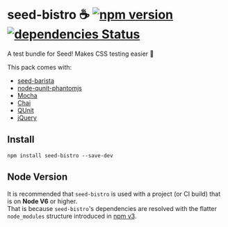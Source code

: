 # seed-bistro ☕️ [![npm version](https://badge.fury.io/js/seed-bistro.svg)](https://badge.fury.io/js/seed-bistro) [![dependencies Status](https://david-dm.org/helpscout/seed-bistro/status.svg)](https://david-dm.org/helpscout/seed-bistro)

A test bundle for Seed! Makes CSS testing easier 🎉

This pack comes with:
* [seed-barista](https://github.com/helpscout/seed-barista)
* [node-qunit-phantomjs](https://github.com/jonkemp/node-qunit-phantomjs)
* [Mocha](https://mochajs.org/)
* [Chai](http://chaijs.com/)
* [QUnit](https://qunitjs.com/)
* [jQuery](https://jquery.com/)


## Install
```
npm install seed-bistro --save-dev
```

## Node Version

It is recommended that `seed-bistro` is used with a project (or CI build) that is on **Node V6** or higher.<br>
That is because `seed-bistro`'s dependencies are resolved with the flatter `node_modules` structure introduced in [npm v3](https://docs.npmjs.com/how-npm-works/npm3).
